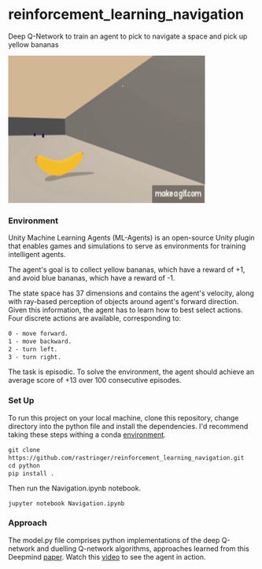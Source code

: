 # reinforcement_learning_navigation
Deep Q-Network to train an agent to pick to navigate a space and pick up yellow bananas

<img src="Duelling_DQN_500_Episodes.gif" width="400" height="300" />

### Environment

Unity Machine Learning Agents (ML-Agents) is an open-source Unity plugin that enables games and simulations to serve as environments for training intelligent agents. 

The agent's goal is to collect yellow bananas, which have a reward of +1, and avoid blue bananas, which have a reward of -1.

The state space has 37 dimensions and contains the agent's velocity, along with ray-based perception of objects around agent's forward direction. Given this information, the agent has to learn how to best select actions. Four discrete actions are available, corresponding to:

    0 - move forward.
    1 - move backward.
    2 - turn left.
    3 - turn right.

The task is episodic. To solve the environment, the agent should achieve an average score of +13 over 100 consecutive episodes.


### Set Up

To run this project on your local machine, clone this repository, change directory into the python file and install the dependencies. I'd recommend taking these steps withing a conda [environment](https://conda.io/docs/user-guide/tasks/manage-environments.html#creating-an-environment-with-commands).

```
git clone https://github.com/rastringer/reinforcement_learning_navigation.git
cd python 
pip install .
```

Then run the Navigation.ipynb notebook.

```
jupyter notebook Navigation.ipynb
```


### Approach

The model.py file comprises python implementations of the deep Q-network and duelling Q-network algorithms, approaches learned from this Deepmind [paper](https://storage.googleapis.com/deepmind-media/dqn/DQNNaturePaper.pdf).
Watch this [video](https://youtu.be/_lqlJ6umfBE) to see the agent in action.
